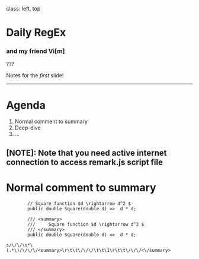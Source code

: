 <!-- class: center, middle -->
class: left, top

# Daily RegEx
### and my friend Vi[m]

???

Notes for the _first_ slide!

---

# Agenda

1. Normal comment to summary
2. Deep-dive
3. ...

[NOTE]: Note that you need active internet connection to access remark.js script file
---

# Normal comment to summary


```
		// Square function $d \rightarrow d^2 $
		public double Square(double d) =>  d * d;
```
```
		/// <summary>
		///		Square function $d \rightarrow d^2 $
		/// </summary>
		public double Square(double d) =>  d * d;
```

```
s/\/\/\s*\(.*\)/\/\/\/<summary>\r\t\t\/\/\/\t\t\1\r\t\t\/\/\/<\/summary>
```

